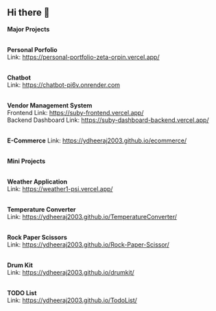 ## Hi there 👋

**Major Projects**<br><br>

**Personal Porfolio**<br>
Link: https://personal-portfolio-zeta-orpin.vercel.app/<br><br>

**Chatbot**<br>
Link: https://chatbot-pi6v.onrender.com<br><br>

**Vendor Management System**<br> 
Frontend Link: https://suby-frontend.vercel.app/<br>
Backend Dashboard Link: https://suby-dashboard-backend.vercel.app/<br><br>

**E-Commerce**
Link: https://ydheeraj2003.github.io/ecommerce/<br><br>


**Mini Projects**<br><br>

**Weather Application**<br>
Link: https://weather1-psi.vercel.app/<br><br>

**Temperature Converter**<br>
Link: https://ydheeraj2003.github.io/TemperatureConverter/<br><br>

**Rock Paper Scissors**<br>
Link: https://ydheeraj2003.github.io/Rock-Paper-Scissor/<br><br>

**Drum Kit**<br>
Link: https://ydheeraj2003.github.io/drumkit/<br><br>

**TODO List**<br>
Link: https://ydheeraj2003.github.io/TodoList/



<!--
**ydheeraj2003/ydheeraj2003** is a ✨ _special_ ✨ repository because its `README.md` (this file) appears on your GitHub profile.

Here are some ideas to get you started:

- 🔭 I’m currently working on ...
- 🌱 I’m currently learning ...
- 👯 I’m looking to collaborate on ...
- 🤔 I’m looking for help with ...
- 💬 Ask me about ...
- 📫 How to reach me: ...
- 😄 Pronouns: ...
- ⚡ Fun fact: ...
-->
